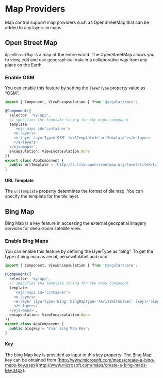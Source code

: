 # Map Providers

Map control support map providers such as OpenStreetMap that can be added to any layers in maps.

## Open Street Map

`OpenStreetMap` is a map of the entire world. The OpenStreetMap allows you to view, edit and use geographical
data in a collaborative way from any place on the Earth.

### Enable OSM

You can enable this feature by setting the `layerType` property value as “OSM”.

``` typescript
import { Component, ViewEncapsulation } from '@angular/core';

@Component({
  selector: 'my-app',
  // specifies the template string for the maps component
  template:
    `<ejs-maps id='container'>
    <e-layers>
    <e-layer layerType='OSM' [urlTemplate]='urlTemplate'></e-layer>
    </e-layers>
  </ejs-maps>`,
  encapsulation: ViewEncapsulation.None
})
export class AppComponent {
  public urlTemplate = 'http://a.tile.openstreetmap.org/level/tileX/tileY.png';
}

```

#### URL Template

The `urlTemplate` property determines the format of tile map. You can specify the template for the tile layer.

## Bing Map

Bing Map is a key feature in accessing the external geospatial imagery services for deep-zoom satellite view.

### Enable Bing Maps

You can enable this feature by defining the layerType as “bing”. To get the type of bing map as aerial, aerialwithlabel and road.

```typescript
import { Component, ViewEncapsulation } from '@angular/core';

@Component({
  selector: 'my-app',
  // specifies the template string for the maps component
  template:
    `<ejs-maps id='container'>
    <e-layers>
    <e-layer layerType='Bing' bingMapType='AerialWithLabel' [key]='bingkey'></e-layer>
    </e-layers>
  </ejs-maps>`,
  encapsulation: ViewEncapsulation.None
})
export class AppComponent {
  public bingkey = "Your Bing Map Key";
}
```

#### Key

The bing Map key is provided as input to this key property. The Bing Map key can be obtained from [http://www.microsoft.com/maps/create-a-bing-maps-key.aspx](http://www.microsoft.com/maps/create-a-bing-maps-key.aspx).
